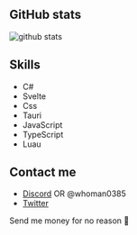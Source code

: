 ## GitHub stats

![github stats](https://github-readme-stats.vercel.app/api?username=altacountbabi&show_icons=true&theme=radical)

## Skills

- C#
- Svelte
- Css
- Tauri
- JavaScript
- TypeScript
- Luau

## Contact me

- [Discord](https://discord.com/users/888436095929434152) OR @whoman0385
- [Twitter](https://twitter.com/sus6942o)



Send me money for no reason 🙏
